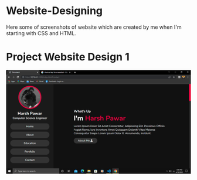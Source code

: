 # Website-Designing
Here some of screenshots of website which are created by me when I'm starting with CSS and HTML.

# Project Website Design 1

![Screenshot](https://github.com/hyperdgx/Website-Designing/blob/main/Project%20Web%20Design%201/Screenshot%20(4).png)
